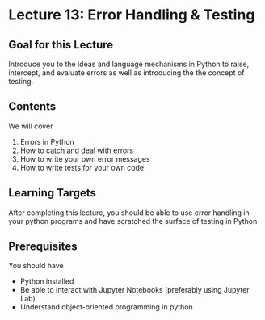 # Lecture 13: Error Handling & Testing
## Goal for this Lecture
Introduce you to the ideas and language mechanisms in Python to raise, intercept, and evaluate errors as well as introducing the the concept of testing.

## Contents
We will cover

1. Errors in Python
2. How to catch and deal with errors
3. How to write your own error messages
4. How to write tests for your own code

## Learning Targets
After completing this lecture, you should be able to use error handling in your python programs and have scratched the surface of testing in Python

## Prerequisites
You should have

* Python installed
* Be able to interact with Jupyter Notebooks (preferably using Jupyter Lab)
* Understand object-oriented programming in python
